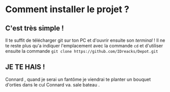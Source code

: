 # Comment installer le projet ?

## C'est très simple !

Il te suffit de télécharger git sur ton PC et d'ouvrir ensuite son _terminal_ !
Il ne te reste plus qu'a indiquer l'emplacement avec la commande `cd` et d'utiliser ensuite la commande `git clone https://github.com/IDreacks/Depot.git`



 ## JE TE HAIS ! 

Connard , quand je serai un fantôme 
je viendrai te planter un bouquet d'orties dans le cul
Connard va.
sale bateau .